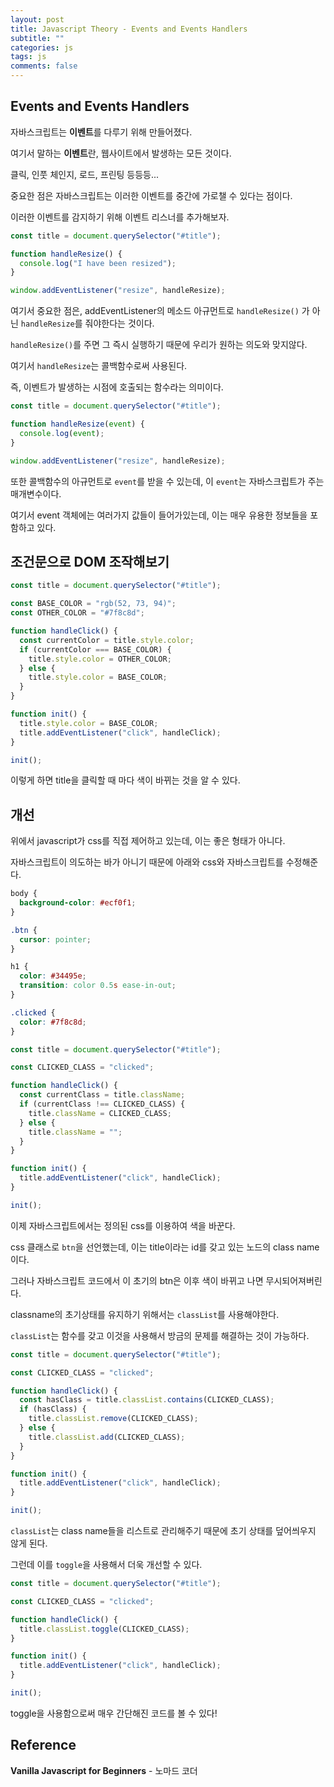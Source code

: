 ```yaml
---
layout: post
title: Javascript Theory - Events and Events Handlers
subtitle: ""
categories: js
tags: js
comments: false
---
```


## Events and Events Handlers

자바스크립트는 **이벤트**를 다루기 위해 만들어졌다.

여기서 말하는 **이벤트**란, 웹사이트에서 발생하는 모든 것이다.

클릭, 인풋 체인지, 로드, 프린팅 등등등...

중요한 점은 자바스크립트는 이러한 이벤트를 중간에 가로챌 수 있다는 점이다.

이러한 이벤트를 감지하기 위해 이벤트 리스너를 추가해보자.

```js
const title = document.querySelector("#title");

function handleResize() {
  console.log("I have been resized");
}

window.addEventListener("resize", handleResize);
```

여기서 중요한 점은, addEventListener의 메소드 아규먼트로 `handleResize()` 가 아닌 `handleResize`를 줘야한다는 것이다.

`handleResize()`를 주면 그 즉시 실행하기 때문에 우리가 원하는 의도와 맞지않다.

여기서 `handleResize`는 콜백함수로써 사용된다.

즉, 이벤트가 발생하는 시점에 호출되는 함수라는 의미이다.

```js
const title = document.querySelector("#title");

function handleResize(event) {
  console.log(event);
}

window.addEventListener("resize", handleResize);
```

또한 콜백함수의 아규먼트로 `event`를 받을 수 있는데, 이 `event`는 자바스크립트가 주는 매개변수이다.

여기서 event 객체에는 여러가지 값들이 들어가있는데, 이는 매우 유용한 정보들을 포함하고 있다.

## 조건문으로 DOM 조작해보기

```js
const title = document.querySelector("#title");

const BASE_COLOR = "rgb(52, 73, 94)";
const OTHER_COLOR = "#7f8c8d";

function handleClick() {
  const currentColor = title.style.color;
  if (currentColor === BASE_COLOR) {
    title.style.color = OTHER_COLOR;
  } else {
    title.style.color = BASE_COLOR;
  }
}

function init() {
  title.style.color = BASE_COLOR;
  title.addEventListener("click", handleClick);
}

init();
```

이렇게 하면 title을 클릭할 때 마다 색이 바뀌는 것을 알 수 있다.

## 개선

위에서 javascript가 css를 직접 제어하고 있는데, 이는 좋은 형태가 아니다.

자바스크립트이 의도하는 바가 아니기 때문에 아래와 css와 자바스크립트를 수정해준다.

```css
body {
  background-color: #ecf0f1;
}

.btn {
  cursor: pointer;
}

h1 {
  color: #34495e;
  transition: color 0.5s ease-in-out;
}

.clicked {
  color: #7f8c8d;
}
```

```js
const title = document.querySelector("#title");

const CLICKED_CLASS = "clicked";

function handleClick() {
  const currentClass = title.className;
  if (currentClass !== CLICKED_CLASS) {
    title.className = CLICKED_CLASS;
  } else {
    title.className = "";
  }
}

function init() {
  title.addEventListener("click", handleClick);
}

init();
```

이제 자바스크립트에서는 정의된 css를 이용하여 색을 바꾼다.

css 클래스로 `btn`을 선언했는데, 이는 title이라는 id를 갖고 있는 노드의 class name이다.

그러나 자바스크립트 코드에서 이 초기의 btn은 이후 색이 바뀌고 나면 무시되어져버린다.

classname의 초기상태를 유지하기 위해서는 `classList`를 사용해야한다.

`classList`는 함수를 갖고 이것을 사용해서 방금의 문제를 해결하는 것이 가능하다.

```js
const title = document.querySelector("#title");

const CLICKED_CLASS = "clicked";

function handleClick() {
  const hasClass = title.classList.contains(CLICKED_CLASS);
  if (hasClass) {
    title.classList.remove(CLICKED_CLASS);
  } else {
    title.classList.add(CLICKED_CLASS);
  }
}

function init() {
  title.addEventListener("click", handleClick);
}

init();
```

`classList`는 class name들을 리스트로 관리해주기 때문에 초기 상태를 덮어씌우지 않게 된다.

그런데 이를 `toggle`을 사용해서 더욱 개선할 수 있다.

```js
const title = document.querySelector("#title");

const CLICKED_CLASS = "clicked";

function handleClick() {
  title.classList.toggle(CLICKED_CLASS);
}

function init() {
  title.addEventListener("click", handleClick);
}

init();
```

toggle을 사용함으로써 매우 간단해진 코드를 볼 수 있다!

## Reference

**Vanilla Javascript for Beginners** - 노마드 코더
